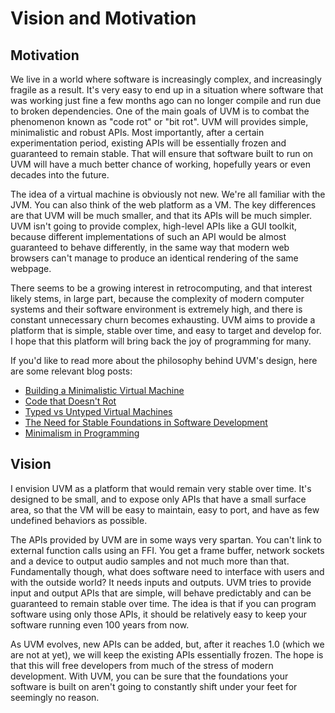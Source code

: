 # Vision and Motivation

## Motivation

We live in a world where software is increasingly complex, and increasingly fragile as a result. It's very
easy to end up in a situation where software that was working just fine a few months ago can no longer
compile and run due to broken dependencies. One of the main goals of UVM is to combat the phenomenon
known as "code rot" or "bit rot". UVM will provides simple, minimalistic and robust APIs. Most importantly,
after a certain experimentation period, existing APIs will be essentially frozen and guaranteed to remain
stable. That will ensure that software built to run on UVM will have a much better chance of working,
hopefully years or even decades into the future.

The idea of a virtual machine is obviously not new. We're all familiar with the JVM. You can also think
of the web platform as a VM. The key differences are that UVM will be much smaller, and that its APIs will
be much simpler. UVM isn't going to provide complex, high-level APIs like a GUI toolkit, because different
implementations of such an API would be almost guaranteed to behave differently, in the same way that
modern web browsers can't manage to produce an identical rendering of the same webpage.

There seems to be a growing interest in retrocomputing, and that interest likely stems, in large part,
because the complexity of modern computer systems and their software environment is extremely high, and
there is constant unnecessary churn becomes exhausting. UVM aims to provide a platform that is simple,
stable over time, and easy to target and develop for. I hope that this platform will bring back the joy
of programming for many.

If you'd like to read more about the philosophy behind UVM's design, here are some relevant blog posts:
- [Building a Minimalistic Virtual Machine](https://pointersgonewild.com/2023/02/24/building-a-minimalistic-virtual-machine/)
- [Code that Doesn't Rot](https://pointersgonewild.com/2022/02/11/code-that-doesnt-rot/)
- [Typed vs Untyped Virtual Machines](https://pointersgonewild.com/2022/06/08/typed-vs-untyped-virtual-machines/)
- [The Need for Stable Foundations in Software Development](https://pointersgonewild.com/2020/09/22/the-need-for-stable-foundations-in-software-development/)
- [Minimalism in Programming](https://pointersgonewild.com/2018/02/18/minimalism-in-programming/)

## Vision

I envision UVM as a platform that would remain very stable over time. It's designed to be small, and
to expose only APIs that have a small surface area, so that the VM will be easy to maintain, easy
to port, and have as few undefined behaviors as possible.

The APIs provided by UVM are in some ways very spartan. You can't link to external
function calls using an FFI. You get a frame buffer, network sockets and a device to output audio
samples and not much more than that. Fundamentally though, what does software need to interface
with users and with the outside world? It needs inputs and outputs. UVM tries to provide input
and output APIs that are simple, will behave predictably and can be guaranteed to remain stable
over time. The idea is that if you can program software using only those APIs, it should be
relatively easy to keep your software running even 100 years from now.

As UVM evolves, new APIs can be added, but, after it reaches 1.0 (which we are not at yet), we
will keep the existing APIs essentially frozen. The hope is that this will free developers from
much of the stress of modern development. With UVM, you can be sure that the foundations your
software is built on aren't going to constantly shift under your feet for seemingly no reason.